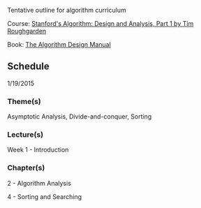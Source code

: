 Tentative outline for algorithm curriculum

Course: [Stanford's Algorithm: Design and Analysis, Part 1 by Tim Roughgarden](https://www.coursera.org/course/algo)

Book: [The Algorithm Design Manual](http://www.algorist.com/)

## Schedule

1/19/2015

### Theme(s)
Asymptotic Analysis, Divide-and-conquer, Sorting

### Lecture(s)
Week 1 - Introduction

### Chapter(s)
2 - Algorithm Analysis

4 - Sorting and Searching
